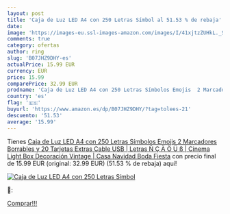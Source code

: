 ```yaml
---
layout: post
title: 'Caja de Luz LED A4 con 250 Letras Símbol al 51.53 % de rebaja'
date: 
image: 'https://images-eu.ssl-images-amazon.com/images/I/41xjtzZUHkL._SL200_.jpg'
comments: true
category: ofertas
author: ring
slug: 'B07JHZ9DHY-es'
actualPrice: 15.99 EUR
currency: EUR
price: 15.99
comparePrice: 32.99 EUR
prodname: 'Caja de Luz LED A4 con 250 Letras Símbolos Emojis  2 Marcadores Borrables y 20 Tarjetas Extras  Cable USB | Letras Ñ Ç Ä Ö Ü ß | Cinema Light Box Decoración Vintage | Casa  Navidad  Boda  Fiesta'
country: 'es'
flag: '🇪🇸'
buyurl: 'https://www.amazon.es/dp/B07JHZ9DHY/?tag=tolees-21'
descuento: '51.53'
average: '15.99'
---
```


Tienes [Caja de Luz LED A4 con 250 Letras Símbolos Emojis  2 Marcadores Borrables y 20 Tarjetas Extras  Cable USB | Letras Ñ Ç Ä Ö Ü ß | Cinema Light Box Decoración Vintage | Casa  Navidad  Boda  Fiesta](https://www.amazon.es/dp/B07JHZ9DHY/?tag=tolees-21) con precio final de  15.99 EUR (original: 32.99 EUR) (51.53 %  de rebaja) aqui!

[![Caja de Luz LED A4 con 250 Letras Símbol](https://images-eu.ssl-images-amazon.com/images/I/41xjtzZUHkL._SL200_.jpg)](https://www.amazon.es/dp/B07JHZ9DHY/?tag=tolees-21)

🔎:


[Comprar!!!](https://www.amazon.es/dp/B07JHZ9DHY/?tag=tolees-21)
